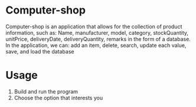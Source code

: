 # Computer-shop
Computer-shop is an application that allows for the collection of product information, such as: Name, manufacturer, model, category, stockQuantity, unitPrice, deliveryDate, deliveryQuantity, remarks in the form of a database. In the application, we can: add an item, delete, search, update each value, save, and load the database
# Usage
1. Build and run the program
2. Choose the option that interests you 
